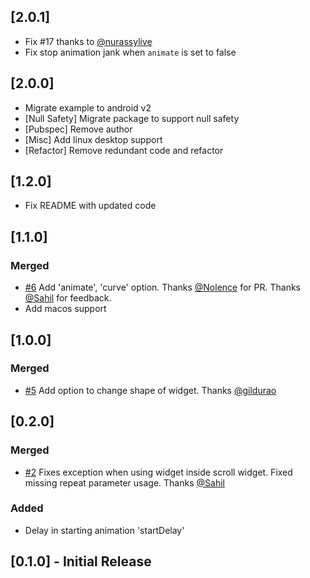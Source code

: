 ## [2.0.1]
- Fix #17 thanks to [@nurassylive](@nurassylive)
- Fix stop animation jank when `animate` is set to false

## [2.0.0]
- Migrate example to android v2
- [Null Safety] Migrate package to support null safety
- [Pubspec] Remove author
- [Misc] Add linux desktop support
- [Refactor] Remove redundant code and refactor

## [1.2.0]
- Fix README with updated code

## [1.1.0]
### Merged  
- [#6](https://github.com/apgapg/avatar_glow/pull/6) Add 'animate', 'curve' option. Thanks [@Nolence](https://github.com/Nolence) for PR. Thanks [@Sahil](https://github.com/xsahil03x) for feedback.
- Add macos support

## [1.0.0]
### Merged  
- [#5](https://github.com/apgapg/avatar_glow/pull/5) Add option to change shape of widget. Thanks [@gildurao](https://github.com/gildurao)

## [0.2.0]
### Merged  
- [#2](https://github.com/apgapg/avatar_glow/issues/2) Fixes exception when using widget inside scroll widget. Fixed missing repeat parameter usage. Thanks [@Sahil](https://github.com/xsahil03x)

### Added
- Delay in starting animation 'startDelay'
## [0.1.0] - Initial Release
